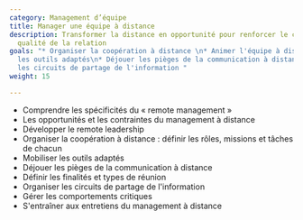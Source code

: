 ```yaml
---
category: Management d’équipe
title: Manager une équipe à distance
description: Transformer la distance en opportunité pour renforcer le cadre et la
  qualité de la relation
goals: "* Organiser la coopération à distance \n* Animer l'équipe à distance\n* Mobiliser
  les outils adaptés\n* Déjouer les pièges de la communication à distance \n* Organiser
  les circuits de partage de l'information "
weight: 15

---
```

* Comprendre les spécificités du « remote management » 
* Les opportunités et les contraintes du management à distance 
* Développer le remote leadership  
* Organiser la coopération à distance : définir les rôles, missions et tâches de chacun
* Mobiliser les outils adaptés
* Déjouer les pièges de la communication à distance 
* Définir les finalités et types de réunion 
* Organiser les circuits de partage de l'information 
* Gérer les comportements critiques
* S'entraîner aux entretiens du management à distance 